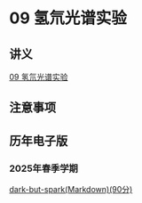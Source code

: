 # 09 氢氘光谱实验

## 讲义

[09 氢氘光谱实验](https://github.com/dark-but-spark/SUSTech-PHY104B-Yellow-Pages/blob/main/docs/09/09.pdf)

## 注意事项


## 历年电子版

### 2025年春季学期


[dark-but-spark(Markdown)(90分)](https://dark-but-spark.github.io/2025/03/25/PHY104B/09/)